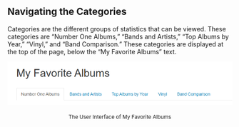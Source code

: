 <!-- navigation_usr.md -->

## Navigating the Categories

Categories are the different groups of statistics that can be viewed.  These categories are “Number One Albums,” “Bands and Artists,” “Top Albums by Year,” “Vinyl,” and “Band Comparison.”  These categories are displayed at the top of the page, below the “My Favorite Albums” text.

![The User Interface of My Favorite Albums](../../../images/image.png 'The User Interface of My Favorite Albums')

<center><small>The User Interface of My Favorite Albums</small></center>
